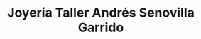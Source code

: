 ---
title: "Joyería Taller Andrés Senovilla Garrido"
url: /portillo/joyeria-taller-andres-senovilla-garrido/
shop: joyería
---